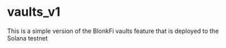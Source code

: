 # vaults_v1
This is a simple version of the BlonkFi vaults feature that is deployed to the Solana testnet
